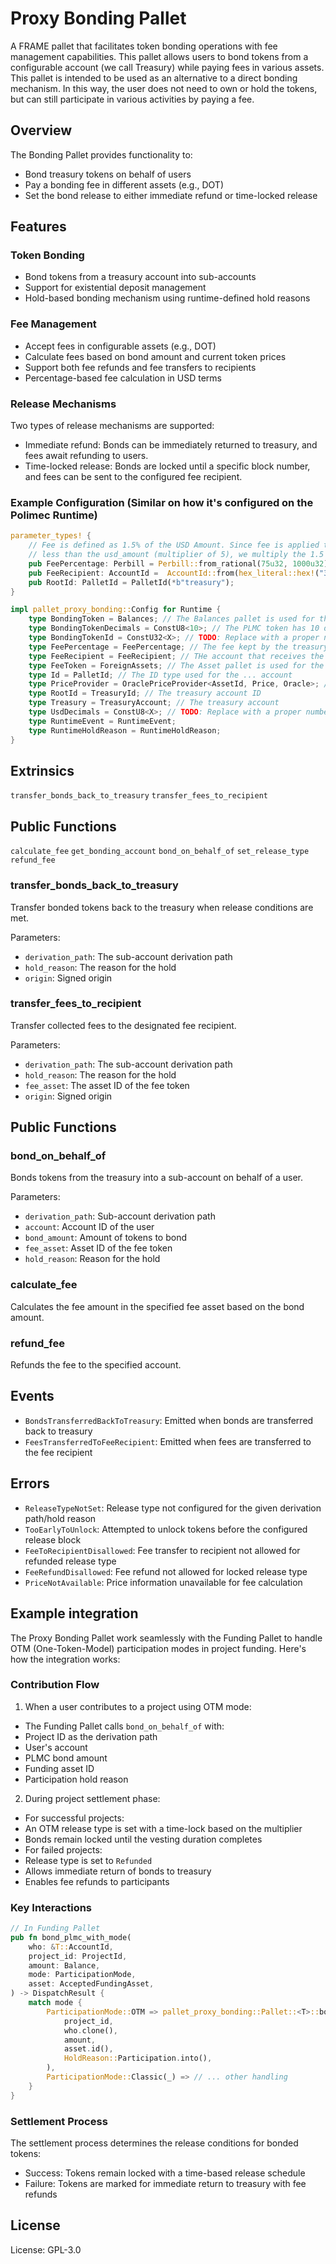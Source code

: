 <!-- cargo-rdme start -->

# Proxy Bonding Pallet

A FRAME pallet that facilitates token bonding operations with fee management capabilities. This pallet allows users to bond tokens from a configurable account (we call Treasury) while paying fees in various assets.
This pallet is intended to be used as an alternative to a direct bonding mechanism. In this way, the user does not need to own or hold the tokens, but can still participate in various activities by paying a fee.

## Overview

The Bonding Pallet provides functionality to:
- Bond treasury tokens on behalf of users
- Pay a bonding fee in different assets (e.g., DOT)
- Set the bond release to either immediate refund or time-locked release

## Features

### Token Bonding
- Bond tokens from a treasury account into sub-accounts
- Support for existential deposit management
- Hold-based bonding mechanism using runtime-defined hold reasons

### Fee Management
- Accept fees in configurable assets (e.g., DOT)
- Calculate fees based on bond amount and current token prices
- Support both fee refunds and fee transfers to recipients
- Percentage-based fee calculation in USD terms

### Release Mechanisms
Two types of release mechanisms are supported:
- Immediate refund: Bonds can be immediately returned to treasury, and fees await refunding to users.
- Time-locked release: Bonds are locked until a specific block number, and fees can be sent to the configured fee recipient.

### Example Configuration (Similar on how it's configured on the Polimec Runtime)

```rust
parameter_types! {
	// Fee is defined as 1.5% of the USD Amount. Since fee is applied to the PLMC amount, and that is always 5 times
	// less than the usd_amount (multiplier of 5), we multiply the 1.5 by 5 to get 7.5%
	pub FeePercentage: Perbill = Perbill::from_rational(75u32, 1000u32);
	pub FeeRecipient: AccountId =  AccountId::from(hex_literal::hex!("3ea952b5fa77f4c67698e79fe2d023a764a41aae409a83991b7a7bdd9b74ab56"));
	pub RootId: PalletId = PalletId(*b"treasury");
}

impl pallet_proxy_bonding::Config for Runtime {
	type BondingToken = Balances; // The Balances pallet is used for the bonding token
	type BondingTokenDecimals = ConstU8<10>; // The PLMC token has 10 decimals
	type BondingTokenId = ConstU32<X>; // TODO: Replace with a proper number and explanation.
	type FeePercentage = FeePercentage; // The fee kept by the treasury
	type FeeRecipient = FeeRecipient; // THe account that receives the fee
	type FeeToken = ForeignAssets; // The Asset pallet is used for the fee token
	type Id = PalletId; // The ID type used for the ... account
	type PriceProvider = OraclePriceProvider<AssetId, Price, Oracle>; // The Oracle pallet is used for the price provider
	type RootId = TreasuryId; // The treasury account ID
	type Treasury = TreasuryAccount; // The treasury account
	type UsdDecimals = ConstU8<X>; // TODO: Replace with a proper number and explanation.
	type RuntimeEvent = RuntimeEvent;
	type RuntimeHoldReason = RuntimeHoldReason;
}
```


## Extrinsics
`transfer_bonds_back_to_treasury`
`transfer_fees_to_recipient`

## Public Functions
`calculate_fee`
`get_bonding_account`
`bond_on_behalf_of`
`set_release_type`
`refund_fee`


### transfer_bonds_back_to_treasury
Transfer bonded tokens back to the treasury when release conditions are met.

Parameters:
- `derivation_path`: The sub-account derivation path
- `hold_reason`: The reason for the hold
- `origin`: Signed origin

### transfer_fees_to_recipient
Transfer collected fees to the designated fee recipient.

Parameters:
- `derivation_path`: The sub-account derivation path
- `hold_reason`: The reason for the hold
- `fee_asset`: The asset ID of the fee token
- `origin`: Signed origin

## Public Functions

### bond_on_behalf_of
Bonds tokens from the treasury into a sub-account on behalf of a user.

Parameters:
- `derivation_path`: Sub-account derivation path
- `account`: Account ID of the user
- `bond_amount`: Amount of tokens to bond
- `fee_asset`: Asset ID of the fee token
- `hold_reason`: Reason for the hold

### calculate_fee
Calculates the fee amount in the specified fee asset based on the bond amount.

### refund_fee
Refunds the fee to the specified account.

## Events

- `BondsTransferredBackToTreasury`: Emitted when bonds are transferred back to treasury
- `FeesTransferredToFeeRecipient`: Emitted when fees are transferred to the fee recipient

## Errors

- `ReleaseTypeNotSet`: Release type not configured for the given derivation path/hold reason
- `TooEarlyToUnlock`: Attempted to unlock tokens before the configured release block
- `FeeToRecipientDisallowed`: Fee transfer to recipient not allowed for refunded release type
- `FeeRefundDisallowed`: Fee refund not allowed for locked release type
- `PriceNotAvailable`: Price information unavailable for fee calculation

## Example integration

The Proxy Bonding Pallet work seamlessly with the Funding Pallet to handle OTM (One-Token-Model) participation modes in project funding. Here's how the integration works:

### Contribution Flow
1. When a user contributes to a project using OTM mode:
- The Funding Pallet calls `bond_on_behalf_of` with:
- Project ID as the derivation path
- User's account
- PLMC bond amount
- Funding asset ID
- Participation hold reason

2. During project settlement phase:
- For successful projects:
- An OTM release type is set with a time-lock based on the multiplier
- Bonds remain locked until the vesting duration completes
- For failed projects:
- Release type is set to `Refunded`
- Allows immediate return of bonds to treasury
- Enables fee refunds to participants

### Key Interactions
```rust
// In Funding Pallet
pub fn bond_plmc_with_mode(
	who: &T::AccountId,
	project_id: ProjectId,
	amount: Balance,
	mode: ParticipationMode,
	asset: AcceptedFundingAsset,
) -> DispatchResult {
	match mode {
		ParticipationMode::OTM => pallet_proxy_bonding::Pallet::<T>::bond_on_behalf_of(
			project_id,
			who.clone(),
			amount,
			asset.id(),
			HoldReason::Participation.into(),
		),
		ParticipationMode::Classic(_) => // ... other handling
	}
}
```

### Settlement Process
The settlement process determines the release conditions for bonded tokens:
- Success: Tokens remain locked with a time-based release schedule
- Failure: Tokens are marked for immediate return to treasury with fee refunds

## License

License: GPL-3.0

<!-- cargo-rdme end -->
